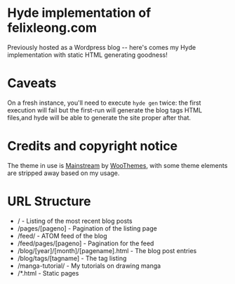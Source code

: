 # Hyde implementation of felixleong.comPreviously hosted as a Wordpress blog -- here's comes my Hyde implementation with static HTML generating goodness!# CaveatsOn a fresh instance, you'll need to execute `hyde gen` twice: the first execution will fail but the first-run will generate the blog tags HTML files,and hyde will be able to generate the site proper after that. # Credits and copyright noticeThe theme in use is [Mainstream](http://www.woothemes.com/2009/07/mainstream/) by [WooThemes](http://www.woothemes.com/), with some theme elements are stripped away based on my usage.  # URL Structure- / - Listing of the most recent blog posts- /pages/[pageno] - Pagination of the listing page- /feed/ - ATOM feed of the blog- /feed/pages/[pageno] - Pagination for the feed- /blog/[year]/[month]/[pagename].html - The blog post entries- /blog/tags/[tagname] - The tag listing- /manga-tutorial/ - My tutorials on drawing manga- /\*.html - Static pages